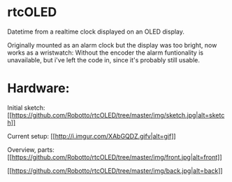 # rtcOLED
Datetime from a realtime clock displayed on an OLED display.

Originally mounted as an alarm clock but the display was too bright, now works as a wristwatch: Without the encoder the alarm funtionality is unavailable, but i've left the code in, since it's probably still usable.

# Hardware:

Initial sketch:
[[https://github.com/Robotto/rtcOLED/tree/master/img/sketch.jpg|alt=sketch]]


Current setup:
[[http://i.imgur.com/XAbGQDZ.gifv|alt=gif]]

Overview, parts:
[[https://github.com/Robotto/rtcOLED/tree/master/img/front.jpg|alt=front]]


[[https://github.com/Robotto/rtcOLED/tree/master/img/back.jpg|alt=back]]


